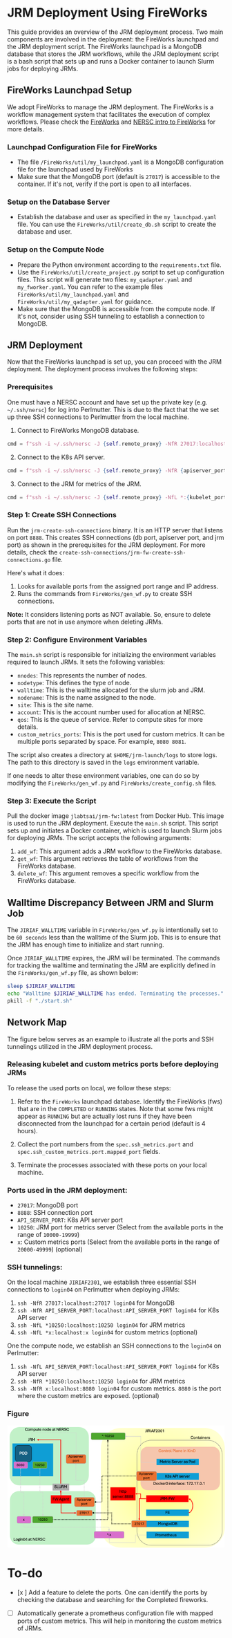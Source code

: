# JRM Deployment Using FireWorks

This guide provides an overview of the JRM deployment process. Two main components are involved in the deployment: the FireWorks launchpad and the JRM deployment script. The FireWorks launchpad is a MongoDB database that stores the JRM workflows, while the JRM deployment script is a bash script that sets up and runs a Docker container to launch Slurm jobs for deploying JRMs.


## FireWorks Launchpad Setup

We adopt FireWorks to manage the JRM deployment. The FireWorks is a workflow management system that facilitates the execution of complex workflows. Please check the [FireWorks](https://materialsproject.github.io/fireworks/) and [NERSC intro to FireWorks](https://docs.nersc.gov/jobs/workflow/fireworks/) for more details.


### Launchpad Configuration File for FireWorks
- The file `/FireWorks/util/my_launchpad.yaml` is a MongoDB configuration file for the launchpad used by FireWorks
- Make sure that the MongoDB port (default is `27017`) is accessible to the container. If it's not, verify if the port is open to all interfaces.

### Setup on the Database Server

- Establish the database and user as specified in the `my_launchpad.yaml` file. You can use the `FireWorks/util/create_db.sh` script to create the database and user.

### Setup on the Compute Node

- Prepare the Python environment according to the `requirements.txt` file.
- Use the `FireWorks/util/create_project.py` script to set up configuration files. This script will generate two files: `my_qadapter.yaml` and `my_fworker.yaml`. You can refer to the example files `FireWorks/util/my_launchpad.yaml` and `FireWorks/util/my_qadapter.yaml` for guidance.
- Make sure that the MongoDB is accessible from the compute node. If it's not, consider using SSH tunneling to establish a connection to MongoDB.


## JRM Deployment

Now that the FireWorks launchpad is set up, you can proceed with the JRM deployment. The deployment process involves the following steps:

### Prerequisites

One must have a NERSC account and have set up the private key (e.g. `~/.ssh/nersc`) for log into Perlmutter. This is due to the fact that the we set up three SSH connections to Perlmutter from the local machine.
1. Connect to FireWorks MongoDB database.
```python
cmd = f"ssh -i ~/.ssh/nersc -J {self.remote_proxy} -NfR 27017:localhost:27017 {self.remote}" 
```
2. Connect to the K8s API server.
```python
cmd = f"ssh -i ~/.ssh/nersc -J {self.remote_proxy} -NfR {apiserver_port}:localhost:{apiserver_port} {self.remote}" 
```
3. Connect to the JRM for metrics of the JRM.
```python
cmd = f"ssh -i ~/.ssh/nersc -J {self.remote_proxy} -NfL *:{kubelet_port}:localhost:{kubelet_port} {self.remote}" 
```

### Step 1: Create SSH Connections

Run the `jrm-create-ssh-connections` binary. It is an HTTP server that listens on port `8888`. This creates SSH connections (db port, apiserver port, and jrm port) as shown in the prerequisites for the JRM deployment. For more details, check the `create-ssh-connections/jrm-fw-create-ssh-connections.go` file.

Here's what it does:

1. Looks for available ports from the assigned port range and IP address.
2. Runs the commands from `FireWorks/gen_wf.py` to create SSH connections.

**Note:** It considers listening ports as NOT available. So, ensure to delete ports that are not in use anymore when deleting JRMs.


### Step 2: Configure Environment Variables
The `main.sh` script is responsible for initializing the environment variables required to launch JRMs. It sets the following variables:

- `nnodes`: This represents the number of nodes.
- `nodetype`: This defines the type of node.
- `walltime`: This is the walltime allocated for the slurm job and JRM.
- `nodename`: This is the name assigned to the node.
- `site`: This is the site name.
- `account`: This is the account number used for allocation at NERSC.
- `qos`: This is the queue of service. Refer to compute sites for more details.
- `custom_metrics_ports`: This is the port used for custom metrics. It can be multiple ports separated by space. For example, `8080 8081`.

The script also creates a directory at `$HOME/jrm-launch/logs` to store logs. The path to this directory is saved in the `logs` environment variable.

If one needs to alter these environment variables, one can do so by modifying the `FireWorks/gen_wf.py` and `FireWorks/create_config.sh` files.

### Step 3: Execute the Script
Pull the docker image `jlabtsai/jrm-fw:latest` from Docker Hub. This image is used to run the JRM deployment. Execute the `main.sh` script. This script sets up and initiates a Docker container, which is used to launch Slurm jobs for deploying JRMs. The script accepts the following arguments:

1. `add_wf`: This argument adds a JRM workflow to the FireWorks database.
2. `get_wf`: This argument retrieves the table of workflows from the FireWorks database.
3. `delete_wf`: This argument removes a specific workflow from the FireWorks database.


## Walltime Discrepancy Between JRM and Slurm Job
The `JIRIAF_WALLTIME` variable in `FireWorks/gen_wf.py` is intentionally set to be `60 seconds` less than the walltime of the Slurm job. This is to ensure that the JRM has enough time to initialize and start running. 

Once `JIRIAF_WALLTIME` expires, the JRM will be terminated. The commands for tracking the walltime and terminating the JRM are explicitly defined in the `FireWorks/gen_wf.py` file, as shown below:

```bash
sleep $JIRIAF_WALLTIME
echo "Walltime $JIRIAF_WALLTIME has ended. Terminating the processes."
pkill -f "./start.sh"
```

## Network Map
The figure below serves as an example to illustrate all the ports and SSH tunnelings utilized in the JRM deployment process.

### Releasing kubelet and custom metrics ports before deploying JRMs

To release the used ports on local, we follow these steps:

1. Refer to the `FireWorks` launchpad database. Identify the FireWorks (fws) that are in the `COMPLETED` or `RUNNING` states. Note that some fws might appear as `RUNNING` but are actually lost runs if they have been disconnected from the launchpad for a certain period (default is 4 hours).

2. Collect the port numbers from the `spec.ssh_metrics.port` and `spec.ssh_custom_metrics.port.mapped_port` fields.

3. Terminate the processes associated with these ports on your local machine.

### Ports used in the JRM deployment:
- `27017`: MongoDB port
- `8888`: SSH connection port
- `API_SERVER_PORT`: K8s API server port
- `10250`: JRM port for metrics server (Select from the available ports in the range of `10000-19999`)
- `x`: Custom metrics ports (Select from the available ports in the range of `20000-49999`) (optional)

### SSH tunnelings:
On the local machine `JIRIAF2301`, we establish three essential SSH connections to `login04` on Perlmutter when deploying JRMs:
1. `ssh -NfR 27017:localhost:27017 login04` for MongoDB
2. `ssh -NfR API_SERVER_PORT:localhost:API_SERVER_PORT login04` for K8s API server
3. `ssh -NfL *10250:localhost:10250 login04` for JRM metrics
4. `ssh -NfL *x:localhost:x login04` for custom metrics (optional)


One the compute node, we establish an SSH connections to the `login04` on Perlmutter:
1. `ssh -NfL API_SERVER_PORT:localhost:API_SERVER_PORT login04` for K8s API server
2. `ssh -NfR *10250:localhost:10250 login04` for JRM metrics
3. `ssh -NfR x:localhost:8080 login04` for custom metrics. `8080` is the port where the custom metrics are exposed. (optional)

### Figure
![Network Map](markdown/jrm-network.png)

# To-do
- [x ] Add a feature to delete the ports. One can identify the ports by checking the database and searching for the Completed fireworks.
- [ ] Automatically generate a prometheus configuration file with mapped ports of custom metrics. This will help in monitoring the custom metrics of JRMs.